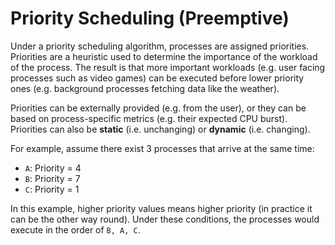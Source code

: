 # Priority Scheduling (Preemptive)

Under a priority scheduling algorithm, processes are assigned priorities. Priorities are a heuristic used to determine the importance of the workload of the process. The result is that more important workloads (e.g. user facing processes such as video games) can be executed before lower priority ones (e.g. background processes fetching data like the weather).

Priorities can be externally provided (e.g. from the user), or they can be based on process-specific metrics (e.g. their expected CPU burst). Priorities can also be **static** (i.e. unchanging) or **dynamic** (i.e. changing).

For example, assume there exist 3 processes that arrive at the same time:

- `A`: Priority = 4
- `B`: Priority = 7
- `C`: Priority = 1

In this example, higher priority values means higher priority (in practice it can be the other way round). Under these conditions, the processes would execute in the order of `B, A, C`.
